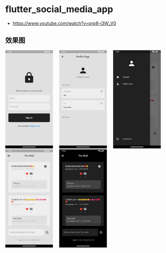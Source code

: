 # flutter_social_media_app

* <https://www.youtube.com/watch?v=prp8-j3W_V0>

## 效果图

<div style="float:right">
  <img src="./assets/login_page_light.png" width="30%" /> &nbsp;&nbsp;&nbsp;
  <img src="./assets/profile_page_light.png" width="30%" /> &nbsp;&nbsp;&nbsp;
  <img src="./assets/drawer_light.png" width="30%" />
</div>

<br/>

<div style="float:right">
  <img src="./assets/home_page_light.png" width="30%" /> &nbsp;&nbsp;&nbsp;
  <img src="./assets/home_page_dark.png" width="30%" />
</div>

